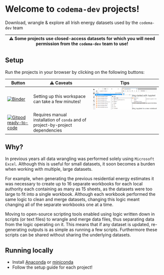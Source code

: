 # Welcome to `codema-dev` projects!

Download, wrangle & explore all Irish energy datasets used by the `codema-dev` team

| ⚠️ Some projects use closed-access datasets for which you will need permission from the `codema-dev` team to use! |
|--------------------------------------------------------------------------------------|

## Setup

Run the projects in your browser by clicking on the following buttons:

| Button | ⚠️ Caveats | Tips |
| --- | --- | --- |
| [![Binder](https://mybinder.org/badge_logo.svg)](https://mybinder.org/v2/gh/codema-dev/projects/main) | Setting up this workspace can take a few minutes! | ![open-with-notebook](open-with-notebook.png) |
| [![Gitpod ready-to-code](https://img.shields.io/badge/Gitpod-ready--to--code-908a85?logo=gitpod)](https://gitpod.io/#https://github.com/codema-dev/projects) | Requires manual installation of `conda` and of project-by-project dependencies | |

## Why?

In previous years all data wrangling was performed solely using `Microsoft Excel`.   Although this is useful for small datasets, it soon becomes a burden when working with multiple, large datasets.

For example, when generating the previous residential energy estimates it was necessary to create up to 16 separate workbooks for each local authority each containing as many as 15 sheets, as the datasets were too large to fit into a single workbook.  Although each workbook performed the same logic to clean and merge datasets, changing this logic meant changing all of the separate workbooks one at a time.

Moving to open-source scripting tools enabled using logic written down in scripts (or text files) to wrangle and merge data files, thus separating data from the logic operating on it.  This means that if any dataset is updated, re-generating outputs is as simple as running a few scripts.  Furthermore these scripts can be shared without sharing the underlying datasets.  

## Running locally

- Install [Anaconda](https://docs.anaconda.com/anaconda/install/index.html) or [miniconda](https://github.com/conda-forge/miniforge)
- Follow the setup guide for each project!
